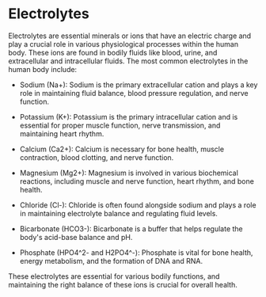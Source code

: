 # Electrolytes

Electrolytes are essential minerals or ions that have an electric charge and play a crucial role in various physiological processes within the human body. These ions are found in bodily fluids like blood, urine, and extracellular and intracellular fluids. The most common electrolytes in the human body include:

* Sodium (Na+): Sodium is the primary extracellular cation and plays a key role in maintaining fluid balance, blood pressure regulation, and nerve function.

* Potassium (K+): Potassium is the primary intracellular cation and is essential for proper muscle function, nerve transmission, and maintaining heart rhythm.

* Calcium (Ca2+): Calcium is necessary for bone health, muscle contraction, blood clotting, and nerve function.

* Magnesium (Mg2+): Magnesium is involved in various biochemical reactions, including muscle and nerve function, heart rhythm, and bone health.

* Chloride (Cl-): Chloride is often found alongside sodium and plays a role in maintaining electrolyte balance and regulating fluid levels.

* Bicarbonate (HCO3-): Bicarbonate is a buffer that helps regulate the body's acid-base balance and pH.

* Phosphate (HPO4^2- and H2PO4^-): Phosphate is vital for bone health, energy metabolism, and the formation of DNA and RNA.

These electrolytes are essential for various bodily functions, and maintaining the right balance of these ions is crucial for overall health. 
